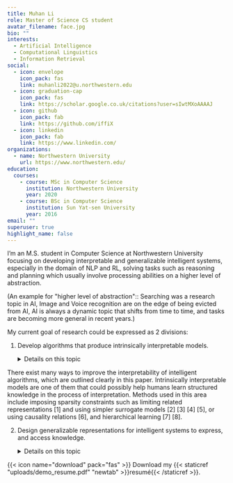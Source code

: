 ```yaml
---
title: Muhan Li
role: Master of Science CS student
avatar_filename: face.jpg
bio: ""
interests:
  - Artificial Intelligence
  - Computational Linguistics
  - Information Retrieval
social:
  - icon: envelope
    icon_pack: fas
    link: muhanli2022@u.northwestern.edu
  - icon: graduation-cap
    icon_pack: fas
    link: https://scholar.google.co.uk/citations?user=sIwtMXoAAAAJ
  - icon: github
    icon_pack: fab
    link: https://github.com/iffiX
  - icon: linkedin
    icon_pack: fab
    link: https://www.linkedin.com/
organizations:
  - name: Northwestern University
    url: https://www.northwestern.edu/
education:
  courses:
    - course: MSc in Computer Science
      institution: Northwestern University
      year: 2020
    - course: BSc in Computer Science
      institution: Sun Yat-sen University
      year: 2016
email: ""
superuser: true
highlight_name: false
---
```

I’m an M.S. student in Computer Science at Northwestern University focusing on developing interpretable and generalizable intelligent systems, especially in the domain of NLP and RL, solving tasks such as reasoning and planning which usually involve processing abilities on a higher level of abstraction. 

(An example for "higher level of abstraction":: Searching was a research topic in AI, Image and Voice recognition are on the edge of being evicted from AI, AI is always a dynamic topic that shifts from time to time, and tasks are becoming more general in recent years.)

My current goal of research could be expressed as 2 divisions: 

1. Develop algorithms that produce intrinsically interpretable models. 

   <details>
   <summary>Details on this topic</summary>

There exist many ways to improve the interpretability of intelligent algorithms, which are outlined clearly in this paper. Intrinsically interpretable models are one of them that could possibly help humans learn structured knowledge in the process of interpretation. Methods used in this area include imposing sparsity constraints such as limiting related representations \[1] and using simpler surrogate models \[2] \[3] \[4] \[5], or using causality relations \[6], and hierarchical learning \[7] \[8].

   </details>

2. Design generalizable representations for intelligent systems to express, and access knowledge.

   <details>
   <summary>Details on this topic</summary>

   While current deep neural models perform incredibly well on raw features, they lack generalizability when dealing with inputs from different modalities. This survey provides an overview of joint and coordinated representations used to cope with the problem, but there exists a vast amount of structured knowledge sources, such as knowledge bases, relational/non-relational databases, apart from popular datasets. Incorporating these more complex forms of knowledge requires specially engineered methods \[9] \[10].

   </details>

{{< icon name="download" pack="fas" >}} Download my {{< staticref "uploads/demo_resume.pdf" "newtab" >}}resumé{{< /staticref >}}.